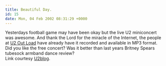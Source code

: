 ```yaml
---
title: Beautiful Day.
id: 15
date: Mon, 04 Feb 2002 08:31:29 +0000
---
```


Yesterdays football game may have been okay but the live U2 miniconcert was awesome. And thank the Lord for the miracle of the Internet, the people at [U2 Out Load](http://www.u2outloud.com/) have already have it recorded and available in <span class="caps"> MP3</span> format.  
 Did you like the free concert? Was it better than last years Britney Spears tubesock armband dance review?  
<span class="bear">Link courtesy [U2blog](http://U2log.com/).</span>


